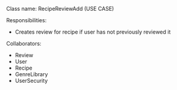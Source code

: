 Class name: RecipeReviewAdd (USE CASE)

Responsibilities:
- Creates review for recipe if user has not previously reviewed it

Collaborators:
- Review
- User
- Recipe
- GenreLibrary
- UserSecurity
